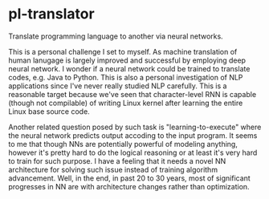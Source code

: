 # pl-translator
Translate programming language to another via neural networks.

This is a personal challenge I set to myself. As machine translation of human lanugage is largely improved and successful by employing deep neural network. I wonder if a neural network could be trained to translate codes, e.g. Java to Python. This is also a personal investigation of NLP applications since I've never really studied NLP carefully. This is a reasonable target because we've seen that character-level RNN is capable (though not compilable) of writing Linux kernel after learning the entire Linux base source code.

Another related question posed by such task is "learning-to-execute" where the neural network predicts output accoding to the input program. It seems to me that though NNs are potentially powerful of modeling anything, however it's pretty hard to do the logical reasoning or at least it's very hard to train for such purpose. I have a feeling that it needs a novel NN architecture for solving such issue instead of training algorithm advancement. Well, in the end, in past 20 to 30 years, most of significant progresses in NN are with architecture changes rather than optimization.
